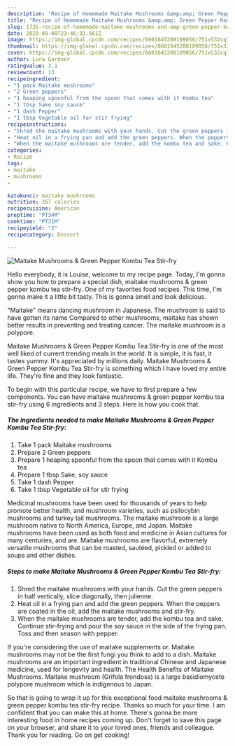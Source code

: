 ```yaml
---
description: "Recipe of Homemade Maitake Mushrooms &amp;amp; Green Pepper Kombu Tea Stir-fry"
title: "Recipe of Homemade Maitake Mushrooms &amp;amp; Green Pepper Kombu Tea Stir-fry"
slug: 1735-recipe-of-homemade-maitake-mushrooms-and-amp-green-pepper-kombu-tea-stir-fry
date: 2020-09-08T23:46:31.561Z
image: https://img-global.cpcdn.com/recipes/6601645208109056/751x532cq70/maitake-mushrooms-green-pepper-kombu-tea-stir-fry-recipe-main-photo.jpg
thumbnail: https://img-global.cpcdn.com/recipes/6601645208109056/751x532cq70/maitake-mushrooms-green-pepper-kombu-tea-stir-fry-recipe-main-photo.jpg
cover: https://img-global.cpcdn.com/recipes/6601645208109056/751x532cq70/maitake-mushrooms-green-pepper-kombu-tea-stir-fry-recipe-main-photo.jpg
author: Lura Gardner
ratingvalue: 3.1
reviewcount: 13
recipeingredient:
- "1 pack Maitake mushrooms"
- "2 Green peppers"
- "1 heaping spoonful from the spoon that comes with it Kombu tea"
- "1 tbsp Sake soy sauce"
- "1 dash Pepper"
- "1 tbsp Vegetable oil for stir frying"
recipeinstructions:
- "Shred the maitake mushrooms with your hands. Cut the green peppers in half vertically, slice diagonally, then julienne."
- "Heat oil in a frying pan and add the green peppers. When the peppers are coated in the oil, add the maitake mushrooms and stir-fry."
- "When the maitake mushrooms are tender, add the kombu tea and sake. Continue stir-frying and pour the soy sauce in the side of the frying pan. Toss and then season with pepper."
categories:
- Recipe
tags:
- maitake
- mushrooms
- 

katakunci: maitake mushrooms  
nutrition: 267 calories
recipecuisine: American
preptime: "PT34M"
cooktime: "PT31M"
recipeyield: "2"
recipecategory: Dessert

---
```



![Maitake Mushrooms &amp; Green Pepper Kombu Tea Stir-fry](https://img-global.cpcdn.com/recipes/6601645208109056/751x532cq70/maitake-mushrooms-green-pepper-kombu-tea-stir-fry-recipe-main-photo.jpg)

Hello everybody, it is Louise, welcome to my recipe page. Today, I'm gonna show you how to prepare a special dish, maitake mushrooms &amp; green pepper kombu tea stir-fry. One of my favorites food recipes. This time, I'm gonna make it a little bit tasty. This is gonna smell and look delicious.

&#34;Maitake&#34; means dancing mushroom in Japanese. The mushroom is said to have gotten its name Compared to other mushrooms, maitake has shown better results in preventing and treating cancer. The maitake mushroom is a polypore.

Maitake Mushrooms &amp; Green Pepper Kombu Tea Stir-fry is one of the most well liked of current trending meals in the world. It is simple, it is fast, it tastes yummy. It's appreciated by millions daily. Maitake Mushrooms &amp; Green Pepper Kombu Tea Stir-fry is something which I have loved my entire life. They're fine and they look fantastic.


To begin with this particular recipe, we have to first prepare a few components. You can have maitake mushrooms &amp; green pepper kombu tea stir-fry using 6 ingredients and 3 steps. Here is how you cook that.

<!--inarticleads1-->

##### The ingredients needed to make Maitake Mushrooms &amp; Green Pepper Kombu Tea Stir-fry:

1. Take 1 pack Maitake mushrooms
1. Prepare 2 Green peppers
1. Prepare 1 heaping spoonful from the spoon that comes with it Kombu tea
1. Prepare 1 tbsp Sake, soy sauce
1. Take 1 dash Pepper
1. Take 1 tbsp Vegetable oil for stir frying


Medicinal mushrooms have been used for thousands of years to help promote better health, and mushroom varieties, such as psilocybin mushrooms and turkey tail mushrooms. The maitake mushroom is a large mushroom native to North America, Europe, and Japan. Maitake mushrooms have been used as both food and medicine in Asian cultures for many centuries, and are. Maitake mushrooms are flavorful, extremely versatile mushrooms that can be roasted, sautéed, pickled or added to soups and other dishes. 

<!--inarticleads2-->

##### Steps to make Maitake Mushrooms &amp; Green Pepper Kombu Tea Stir-fry:

1. Shred the maitake mushrooms with your hands. Cut the green peppers in half vertically, slice diagonally, then julienne.
1. Heat oil in a frying pan and add the green peppers. When the peppers are coated in the oil, add the maitake mushrooms and stir-fry.
1. When the maitake mushrooms are tender, add the kombu tea and sake. Continue stir-frying and pour the soy sauce in the side of the frying pan. Toss and then season with pepper.


If you&#39;re considering the use of maitake supplements or. Maitake mushrooms may not be the first fungi you think to add to a dish. Maitake mushrooms are an important ingredient in traditional Chinese and Japanese medicine, used for longevity and health. The Health Benefits of Maitake Mushrooms. Maitake mushroom (Grifola frondosa) is a large basidiomycete polypore mushroom which is indigenous to Japan. 

So that is going to wrap it up for this exceptional food maitake mushrooms &amp; green pepper kombu tea stir-fry recipe. Thanks so much for your time. I am confident that you can make this at home. There's gonna be more interesting food in home recipes coming up. Don't forget to save this page on your browser, and share it to your loved ones, friends and colleague. Thank you for reading. Go on get cooking!
